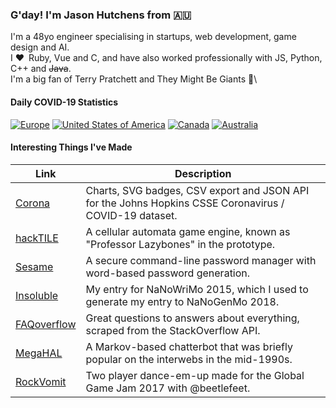 ### G'day! I'm Jason Hutchens from :australia:

I'm a 48yo engineer specialising in startups, web development, game design and AI.\
I :heart: Ruby, Vue and C, and have also worked professionally with JS, Python, C++ and ~~Java~~.\
I'm a big fan of Terry Pratchett and They Might Be Giants :star_struck:\

#### Daily COVID-19 Statistics

[![Europe](https://corona.kranzky.com/eu/badge.svg)](https://corona.kranzky.com?region=eu)
[![United States of America](https://corona.kranzky.com/am/na/us/badge.svg)](https://corona.kranzky.com?region=am&subregion=na&country=us)
[![Canada](https://corona.kranzky.com/am/na/ca/badge.svg)](https://corona.kranzky.com?region=am&subregion=na&country=ca)
[![Australia](https://corona.kranzky.com/oc/anz/au/badge.svg)](https://corona.kranzky.com?region=oc&subregion=anz&country=au)

#### Interesting Things I've Made

| Link | Description |
|---|---|
| [Corona](https://corona.kranzky.com) | Charts, SVG badges, CSV export and JSON API for the Johns Hopkins CSSE Coronavirus / COVID-19 dataset. |
| [hackTILE](https://www.youtube.com/watch?v=uxfEw5C3R18) | A cellular automata game engine, known as "Professor Lazybones" in the prototype. |
| [Sesame](https://rubygems.org/gems/sesame-cli) | A secure command-line password manager with word-based password generation. |
| [Insoluble](https://github.com/kranzky/insoluble) | My entry for NaNoWriMo 2015, which I used to generate my entry to  NaNoGenMo 2018.  |
| [FAQoverflow](https://faqoverflow.kranzky.com) | Great questions to answers about everything, scraped from the StackOverflow API. |
| [MegaHAL](https://homepage.kranzky.com/megahal/Classic.html) | A Markov-based chatterbot that was briefly popular on the interwebs in the mid-1990s. |
| [RockVomit](https://rockvomit.kranzky.com) | Two player dance-em-up made for the Global Game Jam 2017 with @beetlefeet. |
